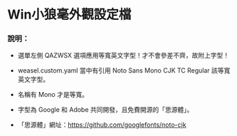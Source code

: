 # Win小狼毫外觀設定檔

### 說明：

- 選單左側 QAZWSX 選項應用等寬英文字型！才不會參差不齊，故附上字型！

- weasel.custom.yaml 當中有引用 Noto Sans Mono CJK TC Regular 該等寬英文字型。

- 名稱有 Mono 才是等寬。

- 字型為 Google 和 Adobe 共同開發，且免費開源的「思源體」。

- 「思源體」網址：https://github.com/googlefonts/noto-cjk


